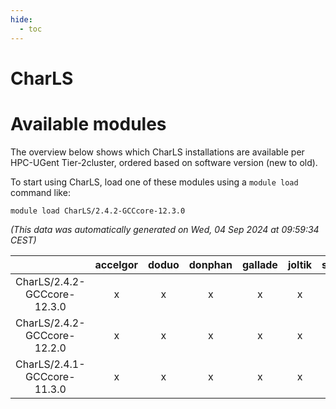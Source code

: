```yaml
---
hide:
  - toc
---
```


CharLS
======

# Available modules


The overview below shows which CharLS installations are available per HPC-UGent Tier-2cluster, ordered based on software version (new to old).

To start using CharLS, load one of these modules using a `module load` command like:

```shell
module load CharLS/2.4.2-GCCcore-12.3.0
```

*(This data was automatically generated on Wed, 04 Sep 2024 at 09:59:34 CEST)*  

| |accelgor|doduo|donphan|gallade|joltik|shinx|skitty|
| :---: | :---: | :---: | :---: | :---: | :---: | :---: | :---: |
|CharLS/2.4.2-GCCcore-12.3.0|x|x|x|x|x|x|x|
|CharLS/2.4.2-GCCcore-12.2.0|x|x|x|x|x|x|x|
|CharLS/2.4.1-GCCcore-11.3.0|x|x|x|x|x|-|x|
